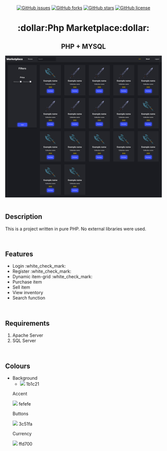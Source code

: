 <div align='center'>
  <a href="https://github.com/SivertGullbergHansen/phpMarketPlace/issues"><img alt="GitHub issues" src="https://img.shields.io/github/issues/SivertGullbergHansen/phpMarketPlace"></a>
  <a href="https://github.com/SivertGullbergHansen/phpMarketPlace/network"><img alt="GitHub forks" src="https://img.shields.io/github/forks/SivertGullbergHansen/phpMarketPlace"></a>
  <a href="https://github.com/SivertGullbergHansen/phpMarketPlace/stargazers"><img alt="GitHub stars" src="https://img.shields.io/github/stars/SivertGullbergHansen/phpMarketPlace"></a>
  <a href="https://github.com/SivertGullbergHansen/phpMarketPlace"><img alt="GitHub license" src="https://img.shields.io/github/license/SivertGullbergHansen/phpMarketPlace"></a>
  <br/>
  
  <h1>:dollar:Php Marketplace:dollar:</h1>  
  <h2>PHP + MYSQL</h2>
  <img src="img/preview/screenshot1.png" alt="A screenshot preview of this project's browse-page">
</div>
<br/>

<div align='left'>
  <h2>Description</h3>
  <p>This is a project written in pure PHP. No external libraries were used.</p>
  <br/>
  
  <h2>Features</h2>
  <ul>
    <li>Login :white_check_mark:</li>
    <li>Register :white_check_mark:</li>
    <li>Dynamic item-grid :white_check_mark:</li>
    <li>Purchase item</li>
    <li>Sell item</li>
    <li>View inventory</li>
    <li>Search function</li>
  </ul>
  <br/>
  
  <h2>Requirements</h1>
  <ol>
    <li>Apache Server</li>
    <li>SQL Server</li>
  </ol>
  <br/>
  
  <h2>Colours</h2>
  <ul>
  <li>Background
    <ul>
  <li><img src='https://via.placeholder.com/15/1b1c21/000000?text=+'> 1b1c21</li>
    </ul>
      </li>
  <p>Accent</p>
  <p><img src='https://via.placeholder.com/15/fefefe/000000?text=+'> fefefe</p>
  <p>Buttons</p>
  <p><img src='https://via.placeholder.com/15/3c51fa/000000?text=+'> 3c51fa</p>
  <p>Currency</p>
  <p><img src='https://via.placeholder.com/15/ffd700/000000?text=+'> ffd700</p>
  </ul>
</div>
